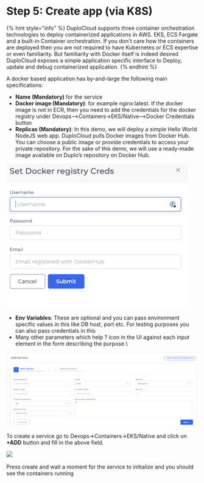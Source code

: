 # Step 5: Create app (via K8S)

{% hint style="info" %}
DuploCloud supports three container orchestration technologies to deploy containerized applications in AWS. EKS, ECS Fargate and a built-in Container orchestration. If you don't care how the containers are deployed then you are not required to have Kubernetes or ECS expertise or even familiarity. But familiarity with Docker itself is indeed desired\
DuploCloud exposes a simple application specific interface to Deploy, update and debug containerized application.
{% endhint %}

A docker based application has by-and-large the following main specifications:

* **Name (Mandatory)** for the service
* **Docker image (Mandatory)**: for example nginx:latest. If the docker image is not in ECR, then you need to add the credentials for the docker registry under Devops-->Containers->EKS/Native-->Docker Credentials button
* **Replicas (Mandatory)**: In this demo, we will deploy a simple Hello World NodeJS web app. DuploCloud pulls Docker images from Docker Hub. You can choose a public image or provide credentials to access your private repository. For the sake of this demo, we will use a ready-made image available on Duplo’s repository on Docker Hub.

![](<../../.gitbook/assets/image (12) (1) (1) (1).png>)

* **Env Variables**: These are optional and you can pass environment specific values in this like DB host, port etc. For testing purposes you can also pass credentials in this
* Many other parameters which help ? icon in the UI against each input element in the form describing the purpose.\


![](<../../.gitbook/assets/image (14) (1) (1).png>)

To create a service go to Devops->Containers->EKS/Native and click on **+ADD** button and fill in the above field.

![](https://duplocloud.com/wp-content/uploads/2021/11/N1-service.png)

Press create and wait a moment for the service to initialize and you should see the containers running
